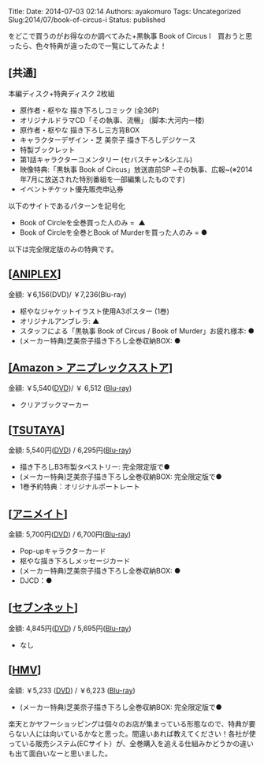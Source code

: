 Title: 
Date: 2014-07-03 02:14
Authors: ayakomuro
Tags:  Uncategorized
Slug:2014/07/book-of-circus-i
Status: published


をどこで買うのがお得なのか調べてみた+黒執事 Book of Circus
I　買おうと思ったら、色々特典が違ったので一覧にしてみたよ！









[共通]
---------------------------------

本編ディスク+特典ディスク 2枚組

-   原作者・枢やな 描き下ろしコミック (全36P)
-   オリジナルドラマCD「その執事、流暢」 (脚本:大河内一楼)
-   原作者・枢やな 描き下ろし三方背BOX
-   キャラクターデザイン・芝 美奈子 描き下ろしデジケース
-   特製ブックレット
-   第1話キャラクターコメンタリー (セバスチャン&シエル)
-   映像特典:「黒執事 Book of Circus」放送直前SP
    \~その執事、広報\~(※2014年7月に放送された特別番組を一部編集したものです)
-   イベントチケット優先販売申込券







以下のサイトであるパターンを記号化





-   Book of Circleを全巻買った人のみ =  ▲
-   Book of Circleを全巻とBook of Murderを買った人のみ = ●





以下は完全限定版のみの特典です。



[[ANIPLEX](https://www.aniplexplus.com/itemWBgNWlzz)]
--------------------------------------------------------------------------------



金額: ￥6,156(DVD)/ ￥7,236(Blu-ray)



-   枢やなジャケットイラスト使用A3ポスター (1巻)
-   オリジナルアンブレラ: ▲
-   スタッフによる「黒執事 Book of Circus / Book of Murder」お疲れ様本:
    ●
-   (メーカー特典)芝美奈子描き下ろし全巻収納BOX: ●





[[Amazon \> アニプレックスストア]](http://www.amazon.co.jp/b/?_encoding=UTF8&camp=247&creative=7399&linkCode=ur2&node=2226408051&pf_rd_i=B00L8H2XHM&pf_rd_m=AN1VRQENFRJN5&pf_rd_p=98729549&pf_rd_r=1CB5FZSGBKBV56R5VP49&pf_rd_s=special-offers-2&pf_rd_t=201&tag=popowacom-22)
---------------------------------------------------------------------------------------------------------------------------------------------------------------------------------------------------------------------------------------------------------------------------------------------------------







金額:
￥5,540([DVD](http://www.amazon.co.jp/gp/product/B00L8H2XI6/ref=as_li_ss_tl?ie=UTF8&camp=247&creative=7399&creativeASIN=B00L8H2XI6&linkCode=as2&tag=popowacom-22))/ ￥
6,512
([Blu-ray](http://www.amazon.co.jp/gp/product/B00L8H2XHM/ref=as_li_ss_tl?ie=UTF8&camp=247&creative=7399&creativeASIN=B00L8H2XHM&linkCode=as2&tag=popowacom-22))



-   クリアブックマーカー

[[TSUTAYA](http://shop.tsutaya.co.jp/anime/news/kurosituji/?waad=ck2Qq7Bi)]
------------------------------------------------------------------------------------------------------

金額:
5,540円([DVD](http://shop.tsutaya.co.jp/%E9%BB%92%E5%9F%B7%E4%BA%8B-Book-of-Circus-1-%E9%98%BF%E9%83%A8%E8%A8%98%E4%B9%8B/product-dvd-4534530077899/))
/
6,295円([Blu-ray](http://shop.tsutaya.co.jp/%E9%BB%92%E5%9F%B7%E4%BA%8B-Book-of-Circus-1-%E9%98%BF%E9%83%A8%E8%A8%98%E4%B9%8B/product-dvd-4534530077882/))

-   描き下ろしB3布製タペストリー: 完全限定版で●
-   (メーカー特典)芝美奈子描き下ろし全巻収納BOX: 完全限定版で●
-   1巻予約特典：オリジナルポートレート

[[アニメイト](http://www.animate-onlineshop.jp/pn/%E3%80%90DVD%E3%80%91TV+%E9%BB%92%E5%9F%B7%E4%BA%8B+Book+of+Circus+I+%E5%AE%8C%E5%85%A8%E7%94%9F%E7%94%A3%E9%99%90%E5%AE%9A%E7%89%88/pd/1275546/)]
-------------------------------------------------------------------------------------------------------------------------------------------------------------------------------------------------------------------------------



金額: 5,700円([DVD](http://www.animate-onlineshop.jp/pn/%E3%80%90DVD%E3%80%91TV+%E9%BB%92%E5%9F%B7%E4%BA%8B+Book+of+Circus+I+%E5%AE%8C%E5%85%A8%E7%94%9F%E7%94%A3%E9%99%90%E5%AE%9A%E7%89%88/pd/1275546/))
/ 6,700円([Blu-ray](http://www.animate-onlineshop.jp/pn/%E3%80%90Blu-ray%E3%80%91TV+%E9%BB%92%E5%9F%B7%E4%BA%8B+Book+of+Circus+I+%E5%AE%8C%E5%85%A8%E7%94%9F%E7%94%A3%E9%99%90%E5%AE%9A%E7%89%88/pd/1275554/))



-   Pop-upキャラクターカード
-   枢やな描き下ろしメッセージカード
-   (メーカー特典)芝美奈子描き下ろし全巻収納BOX: ●
-   DJCD：●

[[セブンネット](http://www.7netshopping.jp/dvd/detail/-/accd/1400607231/subno/1/pg_from/rcmd_detail)]
--------------------------------------------------------------------------------------------------------------------------------



金額:
4,845円([DVD](http://www.7netshopping.jp/dvd/detail/-/accd/1400607231/subno/1/pg_from/rcmd_detail))
/ 5,695円([Blu-ray](http://www.7netshopping.jp/dvd/detail/-/accd/1400607230/subno/1))





-   なし



[[HMV](http://www.hmv.co.jp/artist_%E3%82%A2%E3%83%8B%E3%83%A1_000000000013179/title_%E9%BB%92%E5%9F%B7%E4%BA%8B-Book-of-Circus_5836307/)]
---------------------------------------------------------------------------------------------------------------------------------------------------------------------





金額: ￥5,233
([DVD](http://www.hmv.co.jp/artist_%E3%82%A2%E3%83%8B%E3%83%A1_000000000013179/item_%E9%BB%92%E5%9F%B7%E4%BA%8B-Book-of-Circus-I-%E3%80%90%E5%AE%8C%E5%85%A8%E7%94%9F%E7%94%A3%E9%99%90%E5%AE%9A%E7%89%88%E3%80%91_5836310))
/ ￥6,223
([Blu-ray](http://www.hmv.co.jp/artist_%E3%82%A2%E3%83%8B%E3%83%A1_000000000013179/item_%E9%BB%92%E5%9F%B7%E4%BA%8B-Book-of-Circus-I-%E3%80%90%E5%AE%8C%E5%85%A8%E7%94%9F%E7%94%A3%E9%99%90%E5%AE%9A%E7%89%88%E3%80%91_5836307))











-   (メーカー特典)芝美奈子描き下ろし全巻収納BOX: 完全限定版で●









楽天とかヤフーショッピングは個々のお店が集まっている形態なので、特典が要らない人には向いているかなと思った。間違いあれば教えてください！各社が使っている販売システム(ECサイト）が、全巻購入を追える仕組みかどうかの違いも出て面白いなーと思いました。


